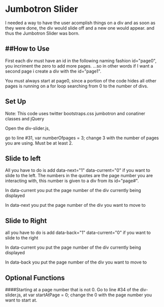 Jumbotron Slider
=================

I needed a way to have the user acomplish things on a div and as soon as they were done, the div would slide off and a new one would appear. and thus the Jumbotron Slider was born.


##How to Use
----------------
First each div must have an id in the following naming fashion id="page0", you incriment the zero to add more pages.
...so in other words if I want a second page i create a div with the id="page1".

You must always start at page0, since a portion of the code hides all other pages is running on a for loop searching from 0 to the number of divs.

Set Up
-----------------
Note: This code uses twitter bootstraps.css jumbotron and conatiner classes and jQuery

Open the div-slider.js,

go to line #31,   var numberOfpages = 3; 
change 3 with the number of pages you are using. Must be at least 2.

Slide to left
-----------------
All you have to do is add data-next="1" data-current="0" if you want to slide to the left.
The numbers in the quotes are the page number you are interacting with, this number is given to a div from its id="page#". 

In data-current you put the page number of the div currently being displayed

In data-next you put the page number of the div you want to move to

Slide to Right
----------------
all you have to do is add data-back="1" data-current="0" if you want to slide to the right

In data-current you put the page number of the div currently being displayed

In data-back you put the page number of the div you want to move to


Optional Functions
-------------------

####Starting at a page number that is not 0.
Go to line #34 of the div-slider.js, at var startAtPage = 0; 
change the 0 with the page number you want to start at.


